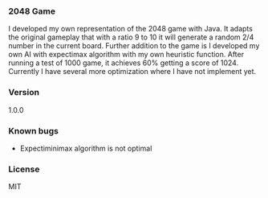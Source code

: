 ### 2048 Game
I developed my own representation of the 2048 game with Java. It adapts the original gameplay that with a ratio 9 to 10 it will generate a random 2/4 number in the current board. Further addition to the game is I developed my own AI with expectimax algorithm with my own heuristic function. After running a test of 1000 game, it achieves 60% getting a score of 1024. Currently I have several more optimization where I have not implement yet.

### Version
1.0.0

### Known bugs
- Expectiminimax algorithm is not optimal

### License
MIT